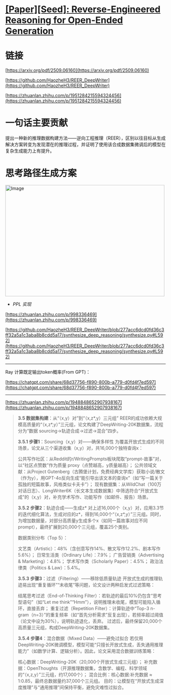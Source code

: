 # [[Paper][Seed]: Reverse-Engineered Reasoning for Open-Ended Generation](https://github.com/ansvver/gitblog/issues/14)

# 链接

[https://arxiv.org/pdf/2509.06160](https://arxiv.org/pdf/2509.06160)

[https://github.com/HaozheH3/REER_DeepWriter](https://github.com/HaozheH3/REER_DeepWriter)

[https://zhuanlan.zhihu.com/p/1951284215594324456](https://zhuanlan.zhihu.com/p/1951284215594324456)

# 一句话主要贡献

提出一种新的推理数据构建方法——逆向工程推理（REER），区别以往目标从生成解决方案转变为发现潜在的推理过程，并证明了使用该合成数据集微调后的模型在复杂生成能力上有提升。

# 思考路径生成方案

<img width="500" height="350" alt="Image" src="https://github.com/user-attachments/assets/096a5019-59bb-47aa-9c77-a31b31d98268" />


- *PPL 实现*

[https://zhuanlan.zhihu.com/p/998336469](https://zhuanlan.zhihu.com/p/998336469)

[https://github.com/HaozheH3/REER_DeepWriter/blob/277acc6dcd0fd36c3ff32a5a1c3aba8b8cdd5a17/synthesize_deep_reasoning/synthesize.py#L592](https://github.com/HaozheH3/REER_DeepWriter/blob/277acc6dcd0fd36c3ff32a5a1c3aba8b8cdd5a17/synthesize_deep_reasoning/synthesize.py#L592)




---

Ray 计算既定输出token概率(From GPT)：

[https://chatgpt.com/share/68d37756-f890-800b-a779-d0fd4f7ed597](https://chatgpt.com/share/68d37756-f890-800b-a779-d0fd4f7ed597)

---

[https://zhuanlan.zhihu.com/p/1948848652907938167](https://zhuanlan.zhihu.com/p/1948848652907938167)

> **3.5 数据集构建**：从“（x,y）对”到“（x,z*,y）三元组”
> REER的成功依赖大规模高质量的“（x,z*,y）”三元组，论文构建了DeepWriting-20K数据集，流程分为“数据 sourcing→轨迹合成→过滤→混合”四步。
> 
> **3.5.1 步骤1**：Sourcing（x,y）对——确保多样性
> 为覆盖开放式生成的不同场景，论文从三个渠道收集（x,y）对，共16,000个独特查询x：
> 
> 公共写作社区：从Reddit的r/WritingPrompts板块爬取“prompt-故事”对，以“社区点赞数”作为质量 proxy（点赞越高，y质量越高）；
> 公共领域文献：从Project Gutenberg（古腾堡计划，免费经典文学库）获取小说/散文（作为y），用GPT-4o反向生成“能引导出该文本的查询x”（如“写一篇关于孤独的短篇故事，风格类似卡夫卡”）；
> 现有数据集：从WildChat（100万对话日志）、LongWriter6K（长文本生成数据集）中筛选符合“开放式生成”的（x,y）对，补充学术写作、功能写作（如邮件、报告）场景。
> 
> 
> **3.5.2 步骤2**：轨迹合成——生成z*
> 对上述16,000个（x,y）对，应用3.3节的迭代细化算法，生成对应的z*，得到16,000个“（x,z*,y）”三元组。同时，为增加数据量，对部分高质量y生成多个x（如同一篇故事对应不同prompt），最终扩展到20,000个三元组，覆盖25个类别。
> 
> 数据类别分布（Top 5）：
> 
> 文艺类（Artistic）：48%（含创意写作14%、散文写作12.2%、剧本写作5.6%）；
> 日常生活类（Ordinary Life）：7.9%；
> 广告营销类（Advertising & Marketing）：4.8%；
> 学术写作类（Scholarly Paper）：4.5%；
> 政治法律类（Politics & Law）：5.4%。
> 
> **3.5.3 步骤3**：过滤（Filtering）——移除低质量轨迹
> 开放式生成的推理轨迹易出现“重复循环”“未收尾”等问题，论文设计两种启发式过滤策略：
> 
> 结尾思考过滤（End-of-Thinking Filter）：若轨迹的最后10%仍包含“思考型语句”（如“Let me think”“Hmm”），说明推理未收尾，模型可能陷入循环，直接丢弃；
> 重复过滤（Repetition Filter）：计算轨迹中“Top-3 n-gram（n=3）”的重复频率（如“首先分析需求”反复出现），若频率超过阈值（论文中设为30%），说明轨迹退化，丢弃。
> 过滤后，最终保留20,000个高质量三元组，构成DeepWriting-20K数据集。
> 
> **3.5.4 步骤4**：混合数据（Mixed Data）——避免过拟合
> 若仅用DeepWriting-20K微调模型，模型可能“只擅长开放式生成，丢失通用推理能力”（如数学计算、逻辑分析）。因此，论文采用混合数据训练策略：
> 
> 核心数据：DeepWriting-20K（20,000个开放式生成三元组）；
> 补充数据：OpenThoughts（开源推理数据集，含数学、编程、科学领域的“（x,z,y）”三元组，约17,000个）；
> 混合比例：核心数据:补充数据 ≈ 1:0.85，最终总数据量约37,000个三元组。
> 目的：让模型在“开放式生成深度推理”与“通用推理”间保持平衡，避免灾难性过拟合。